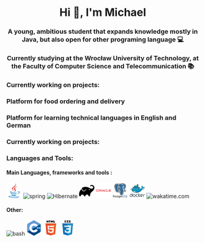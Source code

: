<h1 align="center">Hi 👋, I'm Michael</h1>
<h3 align="center">A young, ambitious student that expands knowledge mostly in Java, but also open for other programing language 💻</h3>
<h3 align="center"> Currently studying at the Wrocław University of Technology, at the Faculty of Computer Science and Telecommunication 📚</h3>
<h3 align="left"> Currently working on projects: </h3>
<h3 align="left"> Platform for food ordering and delivery </h5>
<h3 align="left"> Platform for learning technical languages ​​in English and German  </h5>
<h3 align="left"> Currently working on projects: </h3>
<h3 align="left">Languages and Tools:</h3>
<h4 align="left">Main Languages, frameworks and tools :</h4>
<p align="left">
<img src="https://raw.githubusercontent.com/devicons/devicon/master/icons/java/java-original.svg" alt="java" width="40" height="40">
<img src="https://www.vectorlogo.zone/logos/springio/springio-icon.svg" alt="spring" width="40" height="40">
<img  src="https://upload.wikimedia.org/wikipedia/commons/thumb/2/22/Hibernate_logo_a.png/1920px-Hibernate_logo_a.png" width="140" height="40" alt="Hibernate"> 
<svg id="Layer_1" data-name="Layer 1" xmlns="http://www.w3.org/2000/svg" width="40" height="40" viewBox="0 0 90 66.06"><defs></defs><path class="cls-1" d="M85.11,4.18a14.27,14.27,0,0,0-19.83-.34,1.38,1.38,0,0,0,0,2L67,7.6a1.36,1.36,0,0,0,1.78.12A8.18,8.18,0,0,1,79.5,20.06C68.17,31.38,53.05-.36,18.73,16a4.65,4.65,0,0,0-2,6.54l5.89,10.17a4.64,4.64,0,0,0,6.3,1.73l.14-.08-.11.08L31.53,33a60.29,60.29,0,0,0,8.22-6.13,1.44,1.44,0,0,1,1.87-.06h0a1.34,1.34,0,0,1,.06,2A61.61,61.61,0,0,1,33,35.34l-.09,0-2.61,1.46a7.34,7.34,0,0,1-3.61.94,7.45,7.45,0,0,1-6.47-3.71l-5.57-9.61C4,32-2.54,46.56,1,65a1.36,1.36,0,0,0,1.33,1.11H8.61A1.36,1.36,0,0,0,10,64.87a9.29,9.29,0,0,1,18.42,0,1.35,1.35,0,0,0,1.34,1.19H35.9a1.36,1.36,0,0,0,1.34-1.19,9.29,9.29,0,0,1,18.42,0A1.36,1.36,0,0,0,57,66.06H63.1a1.36,1.36,0,0,0,1.36-1.34c.14-8.6,2.46-18.48,9.07-23.43C96.43,24.16,90.41,9.48,85.11,4.18ZM61.76,30.05l-4.37-2.19h0a2.74,2.74,0,1,1,4.37,2.2Z"></path></svg>
<img src="https://raw.githubusercontent.com/devicons/devicon/master/icons/oracle/oracle-original.svg" alt="oracle" width="40" height="40">
<img src="https://raw.githubusercontent.com/devicons/devicon/master/icons/postgresql/postgresql-original-wordmark.svg" alt="postgresql" width="40" height="40">
<img src="https://raw.githubusercontent.com/devicons/devicon/master/icons/docker/docker-original-wordmark.svg" alt="docker" width="40" height="40">
<img src="https://wakatime.com/static/img/wakatime.svg" alt="wakatime.com" width="40" height="40">
  
</p>
<h4 align="left">Other:</h4>
<p align="left">
<img src="https://www.vectorlogo.zone/logos/gnu_bash/gnu_bash-icon.svg" alt="bash" width="40" height="40">
<img src="https://raw.githubusercontent.com/devicons/devicon/master/icons/cplusplus/cplusplus-original.svg" alt="cplusplus" width="40" height="40">
<img src="https://raw.githubusercontent.com/devicons/devicon/master/icons/html5/html5-original-wordmark.svg" alt="html5" width="40" height="40">
<img src="https://raw.githubusercontent.com/devicons/devicon/master/icons/css3/css3-original-wordmark.svg" alt="css3" width="40" height="40">
<p align="left">
